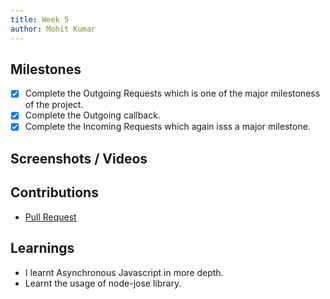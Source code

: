```yaml
---
title: Week 5
author: Mohit Kumar
---
```


## Milestones
- [x] Complete the Outgoing Requests which is one of the major milestoness of the project.
- [x] Complete the Outgoing callback.
- [x] Complete the Incoming Requests which again isss a major milestone.

## Screenshots / Videos 

## Contributions
- [Pull Request](https://github.com/Swasth-Digital-Health-Foundation/integration-sdks/pull/64)

## Learnings
- I learnt Asynchronous Javascript in more depth.
- Learnt the usage of node-jose library.
